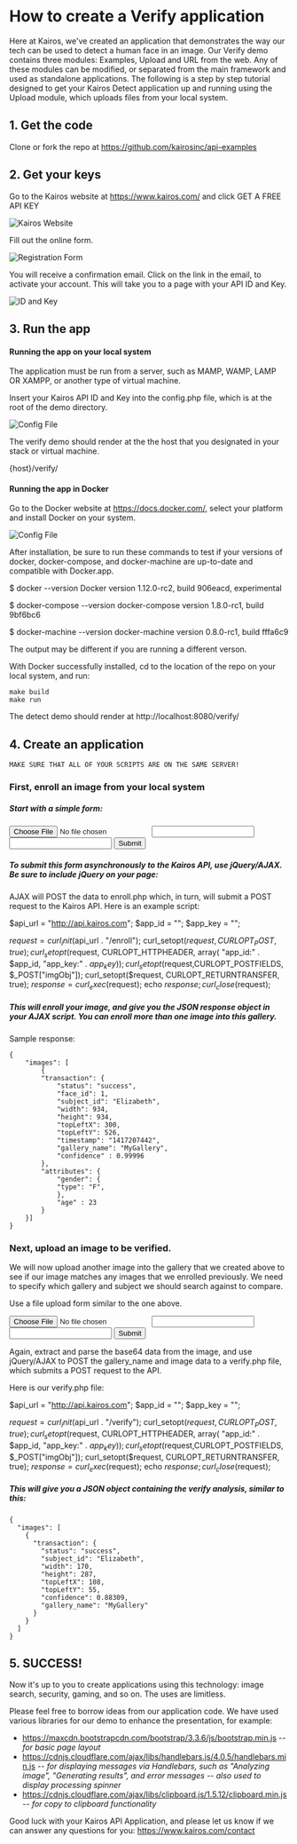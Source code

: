 # How to create a Verify application

Here at Kairos, we've created an application that demonstrates the way our tech can be used to detect a human face in an image.  Our Verify demo contains three modules: Examples, Upload and URL from the web.  Any of these modules can be modified, or separated from the main framework and used as standalone applications.  The following is a step by step tutorial designed to get your Kairos Detect application up and running using the Upload module, which uploads files from your local system. 

## 1. Get the code

Clone or fork the repo at https://github.com/kairosinc/api-examples

## 2. Get your keys

Go to the Kairos website at https://www.kairos.com/ and click GET A FREE API KEY

![Kairos Website](/demo/detect/docs/kairos_website.png?raw=true)

Fill out the online form.

![Registration Form](/demo/detect/docs/registration_form.png?raw=true)

You will receive a confirmation email.  Click on the link in the email, to activate your account.  This will take you to a page with your API ID and Key.

![ID and Key](/demo/detect/docs/id_and_key.png?raw=true)

## 3. Run the app 

#### Running the app on your local system

The application must be run from a server, such as MAMP, WAMP, LAMP OR XAMPP, or another type of virtual machine.

Insert your Kairos API ID and Key into the config.php file, which is at the root of the demo directory.

![Config File](/demo/detect/docs/config_file.png?raw=true)

The verify demo should render at the the host that you designated in your stack or virtual machine. 

{host}/verify/

#### Running the app in Docker

Go to the Docker website at https://docs.docker.com/, select your platform and install Docker on your system.

![Config File](/demo/detect/docs/docker_website.png?raw=true)

After installation, be sure to run these commands to test if your versions of docker, docker-compose, and docker-machine are up-to-date and compatible with Docker.app.

  $ docker --version
  Docker version 1.12.0-rc2, build 906eacd, experimental

  $ docker-compose --version
  docker-compose version 1.8.0-rc1, build 9bf6bc6

  $ docker-machine --version
  docker-machine version 0.8.0-rc1, build fffa6c9
  
The output may be different if you are running a different verson.

With Docker successfully installed, cd to the location of the repo on your local system, and run:

    make build
    make run
    
The detect demo should render at http://localhost:8080/verify/

## 4. Create an application

`MAKE SURE THAT ALL OF YOUR SCRIPTS ARE ON THE SAME SERVER!`

### First, enroll an image from your local system

##### Start with a simple form:

<form method="post" enctype="multipart/form-data"> 
    <input type="file" id="imageFile" />
    <input type="text" id="galleryName" />
    <input type="text" id="subjectId" />
    <input type="submit" id="formSubmit" />
</form>
                    
##### To submit this form asynchronously to the Kairos API, use jQuery/AJAX.  Be sure to include jQuery on your page:

<script src="https://ajax.googleapis.com/ajax/libs/jquery/1.11.3/jquery.min.js"></script>

<script>
    $("#formSubmit").click(function(e) {
        e.preventDefault();
        var file = $('#imageFile')[0].files[0]; `this is your uploaded file`
        var reader  = new FileReader(); `instantiate FileReader, which is a web API`
        reader.readAsDataURL(file); `the readAsDataURL method reads the contents of your file`
        reader.onloadend = function () { `after FileReader has loaded, send image data to API`
          var imageData = reader.result; `this is the base64 data of your image`
          imageData = parseImageData(imageData); `the string at the beginning of the base64 data must be removed using parseImageData()`
          var data = {};
          imgObj = { 
            "image"   : imageData,
            "gallery_name" : $("#galleryName").val(),
            "subject_id" : $("#subjectId").val()
          };
          data.imgObj = JSON.stringify(imgObj);
          $.ajax({
            url      : "enroll.php",
            type     : "POST",
            data     :  data,
            dataType : 'text'
          }).done(function(response) {
            console.log(response)
          });
        }
    }); 
    
    Parsing function:
    var parseImageData = function(imageData) {
        imageData = imageData.replace("data:image/jpeg;base64,", "");
        imageData = imageData.replace("data:image/jpg;base64,", "");
        imageData = imageData.replace("data:image/png;base64,", "");
        imageData = imageData.replace("data:image/gif;base64,", "");
        imageData = imageData.replace("data:image/bmp;base64,", "");
        return imageData;
    }
</script>

AJAX will POST the data to enroll.php which, in turn, will submit a POST request to the Kairos API.  Here is an example script:


$api_url = "http://api.kairos.com";
$app_id = "";
$app_key = "";

$request = curl_init($api_url . "/enroll");
curl_setopt($request, CURLOPT_POST, true);
curl_setopt($request, CURLOPT_HTTPHEADER, array(
    "app_id:" . $app_id, 
    "app_key:" . $app_key
    )
);
curl_setopt($request,CURLOPT_POSTFIELDS, $_POST["imgObj"]);
curl_setopt($request, CURLOPT_RETURNTRANSFER, true);
$response = curl_exec($request);
echo $response;
curl_close($request);


##### This will enroll your image, and give you the JSON response object in your AJAX script.  You can enroll more than one image into this gallery.

Sample response:

    {
        "images": [
            {
            "transaction": {
                "status": "success",
                "face_id": 1,
                "subject_id": "Elizabeth",
                "width": 934,
                "height": 934,
                "topLeftX": 300,
                "topLeftY": 526,
                "timestamp": "1417207442",
                "gallery_name": "MyGallery",
                "confidence" : 0.99996
            },
            "attributes": {
                "gender": {
                "type": "F",
                },
                "age" : 23
            }
        }]
    }

### Next, upload an image to be verified.

We will now upload another image into the gallery that we created above to see if our image matches any images that we enrolled previously.  We need to specify which gallery and subject we should search against to compare.  

Use a file upload form similar to the one above.

<form method="post" enctype="multipart/form-data"> 
    <input type="file" id="imageFile" />
    <input type="text" id="galleryName" />
    <input type="text" id="subjectId" />
    <input type="submit" id="formSubmit" />
</form>

Again, extract and parse the base64 data from the image, and use jQuery/AJAX to POST the gallery_name and image data to a verify.php file, which submits a POST request to the API.

<script>
    $("#formSubmit").click(function(e) {
        e.preventDefault();
    var file = $('#imageFile')[0].files[0]; 
    var reader  = new FileReader(); 
    reader.readAsDataURL(file); 
    reader.onloadend = function () { 
    var imageData = reader.result; 
    imageData = parseImageData(imageData); 
    var data = {};
    imgObj = { 
    "image"   : imageData,
    "gallery_name" : $("#galleryName").val(),
    "subject_id" : $("#subjectId").val()
    };
    data.imgObj = JSON.stringify(imgObj);

    $.ajax({
        url      : "verify.php",
        type     : "POST",
        data     :  data,
        dataType : 'text'
      }).done(function(response) {
        console.log(response)
    });
</script>

Here is our verify.php file:

$api_url = "http://api.kairos.com";
$app_id = "";
$app_key = "";

$request = curl_init($api_url . "/verify");
curl_setopt($request, CURLOPT_POST, true);
curl_setopt($request, CURLOPT_HTTPHEADER, array(
    "app_id:" . $app_id, 
    "app_key:" . $app_key
    )
);
curl_setopt($request,CURLOPT_POSTFIELDS, $_POST["imgObj"]);
curl_setopt($request, CURLOPT_RETURNTRANSFER, true);
$response = curl_exec($request);
echo $response;
curl_close($request);

##### This will give you a JSON object containing the verify analysis, similar to this:
    {
      "images": [
        {
          "transaction": {
            "status": "success",
            "subject_id": "Elizabeth",
            "width": 170,
            "height": 287,
            "topLeftX": 108,
            "topLeftY": 55,
            "confidence": 0.88309,
            "gallery_name": "MyGallery"
          }
        }
      ]
    }

## 5. SUCCESS! 

Now it's up to you to create applications using this technology: image search, security, gaming, and so on.  The uses are limitless.

Please feel free to borrow ideas from our application code.  We have used various libraries for our demo to enhance the presentation, for example:

* https://maxcdn.bootstrapcdn.com/bootstrap/3.3.6/js/bootstrap.min.js -- *for basic page layout*
* https://cdnjs.cloudflare.com/ajax/libs/handlebars.js/4.0.5/handlebars.min.js -- *for displaying messages via Handlebars, such as "Analyzing image", "Generating results", and error messages -- also used to display processing spinner*
* https://cdnjs.cloudflare.com/ajax/libs/clipboard.js/1.5.12/clipboard.min.js -- *for copy to clipboard functionality*

Good luck with your Kairos API Application, and please let us know if we can answer any questions for you: https://www.kairos.com/contact

            

